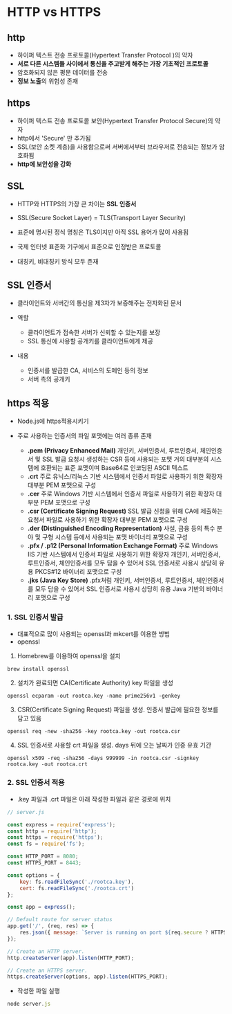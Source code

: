 # HTTP vs HTTPS



## http

- 하이퍼 텍스트 전송 프로토콜(Hypertext Transfer Protocol )의 약자
- **서로 다른 시스템들 사이에서 통신을 주고받게 해주는 가장 기초적인 프로토콜**
- 암호화되지 않은 평문 데이터를 전송
- **정보 노출**의 위험성 존재



## https

-  하이퍼 텍스트 전송 프로토콜 보안(Hypertext Transfer Protocol Secure)의 약자
- http에서 'Secure' 만 추가됨
- SSL(보안 소켓 계층)을 사용함으로써 서버에서부터 브라우저로 전송되는 정보가 암호화됨
- **http에 보안성을 강화**



## SSL

- HTTP와 HTTPS의 가장 큰 차이는 **SSL 인증서**
- SSL(Secure Socket Layer) = TLS(Transport Layer Security)

- 표준에 명시된 정식 명칭은 TLS이지만 아직 SSL 용어가 많이 사용됨

- 국제 인터넷 표준화 기구에서 표준으로 인정받은 프로토콜
- 대칭키, 비대칭키 방식 모두 존재



## SSL 인증서

- 클라이언트와 서버간의 통신을 제3자가 보증해주는 전자화된 문서
- 역할
  - 클라이언트가 접속한 서버가 신뢰할 수 있는지를 보장
  - SSL 통신에 사용할 공개키를 클라이언트에게 제공

- 내용
  - 인증서를 발급한 CA, 서비스의 도메인 등의 정보
  - 서버 측의 공개키



## https 적용

- Node.js에 https적용시키기

- 주로 사용하는 인증서의 파일 포맷에는 여러 종류 존재

  - **.pem (Privacy Enhanced Mail)**
    개인키, 서버인증서, 루트인증서, 체인인증서 및 SSL 발급 요청시 생성하는 CSR 등에 사용되는 포맷
    거의 대부분의 시스템에 호환되는 표준 포맷이며 Base64로 인코딩된 ASCII 텍스트
  - **.crt**
    주로 유닉스/리눅스 기반 시스템에서 인증서 파일로 사용하기 위한 확장자
    대부분 PEM 포맷으로 구성
  - **.cer**
    주로 Windows 기반 시스템에서 인증서 파일로 사용하기 위한 확장자
    대부분 PEM 포맷으로 구성
  - **.csr (Certificate Signing Request)**
    SSL 발급 신청을 위해 CA에 제출하는 요청서 파일로 사용하기 위한 확장자
    대부분 PEM 포맷으로 구성
  - **.der (Distinguished Encoding Representation)**
    사설, 금융 등의 특수 분야 및 구형 시스템 등에서 사용되는 포맷
    바이너리 포맷으로 구성
  - **.pfx / .p12 (Personal Information Exchange Format)**
    주로 Windows IIS 기반 시스템에서 인증서 파일로 사용하기 위한 확장자
    개인키, 서버인증서, 루트인증서, 체인인증서를 모두 담을 수 있어서 SSL 인증서로 사용시 상당히 유용
    PKCS#12 바이너리 포맷으로 구성
  - **.jks (Java Key Store)**
    .pfx처럼 개인키, 서버인증서, 루트인증서, 체인인증서를 모두 담을 수 있어서 SSL 인증서로 사용시 상당히 유용
    Java 기반의 바이너리 포맷으로 구성



### 1. SSL 인증서 발급

- 대표적으로 많이 사용되는 openssl과 mkcert를 이용한 방법
- openssl

1. Homebrew를 이용하여 openssl을 설치

```
brew install openssl
```

2. 설치가 완료되면 CA(Certificate Authority) key 파일을 생성

```
openssl ecparam -out rootca.key -name prime256v1 -genkey
```

3. CSR(Certificate Signing Request) 파일을 생성. 인증서 발급에 필요한 정보를 담고 있음


```
openssl req -new -sha256 -key rootca.key -out rootca.csr
```

4. SSL 인증서로 사용할 crt 파일을 생성. days 뒤에 오는 날짜가 인증 유효 기간


```
openssl x509 -req -sha256 -days 999999 -in rootca.csr -signkey rootca.key -out rootca.crt
```



### 2. SSL 인증서 적용

- .key 파일과 .crt 파일은 아래 작성한 파일과 같은 경로에 위치

```javascript
// server.js

const express = require('express');
const http = require('http');
const https = require('https');
const fs = require('fs');

const HTTP_PORT = 8080;
const HTTPS_PORT = 8443;

const options = {
    key: fs.readFileSync('./rootca.key'),
    cert: fs.readFileSync('./rootca.crt')
}; 

const app = express(); 

// Default route for server status 
app.get('/', (req, res) => {
    res.json({ message: `Server is running on port ${req.secure ? HTTPS_PORT : HTTP_PORT}` }); 
}); 

// Create an HTTP server. 
http.createServer(app).listen(HTTP_PORT); 

// Create an HTTPS server. 
https.createServer(options, app).listen(HTTPS_PORT);
```

- 작성한 파일 실행

```javascript
node server.js
```

